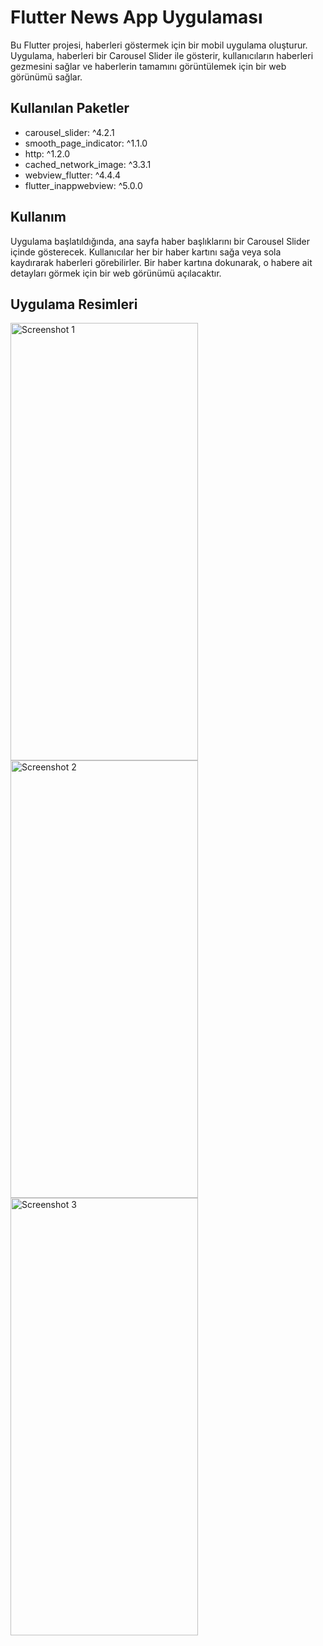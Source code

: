 # Flutter News App Uygulaması

Bu Flutter projesi, haberleri göstermek için bir mobil uygulama oluşturur. Uygulama, haberleri bir Carousel Slider ile gösterir, kullanıcıların haberleri gezmesini sağlar ve haberlerin tamamını görüntülemek için bir web görünümü sağlar.

## Kullanılan Paketler

- carousel_slider: ^4.2.1
- smooth_page_indicator: ^1.1.0
- http: ^1.2.0
- cached_network_image: ^3.3.1
- webview_flutter: ^4.4.4
- flutter_inappwebview: ^5.0.0

## Kullanım

Uygulama başlatıldığında, ana sayfa haber başlıklarını bir Carousel Slider içinde gösterecek. Kullanıcılar her bir haber kartını sağa veya sola kaydırarak haberleri görebilirler. Bir haber kartına dokunarak, o habere ait detayları görmek için bir web görünümü açılacaktır.

## Uygulama Resimleri

<img src="https://github.com/SemihKucukpehlivan/flutter_news_app/assets/94116102/0652d9ae-e3a6-4fd3-bccc-d9f2d3dcbf01" alt="Screenshot 1" width="300" height="700">
<img src="https://github.com/SemihKucukpehlivan/flutter_news_app/assets/94116102/228a6ce9-a5cc-472c-969a-2d2e501cdf2a" alt="Screenshot 2" width="300" height="700">
<img src="https://github.com/SemihKucukpehlivan/flutter_news_app/assets/94116102/27f38b19-b330-46a6-8490-f7cd24c4128e" alt="Screenshot 3" width="300" height="700">




